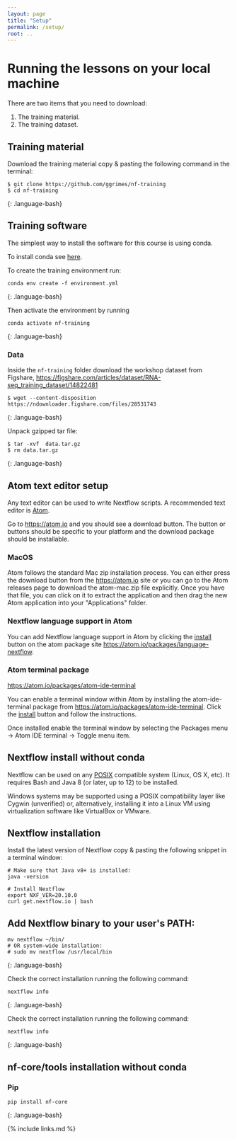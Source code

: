 ```yaml
---
layout: page
title: "Setup"
permalink: /setup/
root: ..
---
```


# Running the lessons on your local machine

There are two items that you need to download:

1. The training material.
2. The training dataset.

## Training material

Download the training material copy & pasting the following command in the terminal:

~~~
$ git clone https://github.com/ggrimes/nf-training
$ cd nf-training
~~~
{: .language-bash}


## Training software

The simplest way to install the software for this course is using conda.

To install conda see [here](https://carpentries-incubator.github.io/introduction-to-conda-for-data-scientists/setup/).

To create the training environment run:

~~~
conda env create -f environment.yml
~~~
{: .language-bash}

Then activate the environment by running

~~~
conda activate nf-training
~~~
{: .language-bash}

### Data

Inside the `nf-training` folder download the workshop dataset from Figshare, https://figshare.com/articles/dataset/RNA-seq_training_dataset/14822481

~~~
$ wget --content-disposition https://ndownloader.figshare.com/files/28531743
~~~
{: .language-bash}

Unpack gzipped tar file:
~~~
$ tar -xvf  data.tar.gz
$ rm data.tar.gz
~~~
{: .language-bash}

## Atom text editor setup

Any text editor can be used to write Nextflow scripts. A recommended text editor is [Atom](https://atom.io/).

Go to https://atom.io and you should see a download button. The button or buttons should be specific to your platform and the download package should be  installable.

### MacOS

Atom follows the standard Mac zip installation process. You can either press the download button from the https://atom.io site or you can go to the Atom releases page to download the atom-mac.zip file explicitly. Once you have that file, you can click on it to extract the application and then drag the new Atom application into your "Applications" folder.

### Nextflow language support in Atom

You can add Nextflow language support in Atom by clicking the [install](atom://settings-view/show-package?package=language-nextflow) button on the  atom package site https://atom.io/packages/language-nextflow.

### Atom terminal package

https://atom.io/packages/atom-ide-terminal

You can enable a terminal window within Atom by installing the atom-ide-terminal package from https://atom.io/packages/atom-ide-terminal. Click the [install](atom://settings-view/show-package?package=atom-ide-terminal) button and follow the instructions.

Once installed enable the terminal window by selecting the Packages menu -> Atom IDE terminal -> Toggle menu item.

## Nextflow install without conda

Nextflow can be used on any [POSIX](https://en.wikipedia.org/wiki/POSIX) compatible system (Linux, OS X, etc). It requires Bash and Java 8 (or later, up to 12) to be installed.

Windows systems may be supported using a POSIX compatibility layer like Cygwin (unverified) or, alternatively, installing it into a Linux VM using virtualization software like VirtualBox or VMware.

## Nextflow installation

Install the latest version of Nextflow copy & pasting the following snippet in a terminal window:

~~~
# Make sure that Java v8+ is installed:
java -version

# Install Nextflow
export NXF_VER=20.10.0
curl get.nextflow.io | bash
~~~


## Add Nextflow binary to your user's PATH:
~~~
mv nextflow ~/bin/
# OR system-wide installation:
# sudo mv nextflow /usr/local/bin
~~~
{: .language-bash}

Check the correct installation running the following command:

~~~
nextflow info
~~~
{: .language-bash}

Check the correct installation running the following command:

~~~
nextflow info
~~~
{: .language-bash}

## nf-core/tools installation without conda

### Pip

~~~
pip install nf-core
~~~
{: .language-bash}

{% include links.md %}
